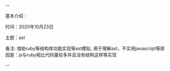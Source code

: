 --

基本介绍：

时间：2020年10月23日

主题：ast

备注: 借助ruby等结构体功能实现等ast模拟, 用于理解ast，不实用javascript等原因是：js与ruby相比代码量较多并且没有结构这样等实现

--

